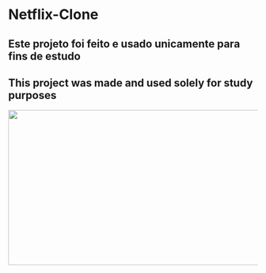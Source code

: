 # Netflix-Clone

## Este projeto foi feito e usado unicamente para fins de estudo
## This project was made and used solely for study purposes



<img height="314" width="574" src="https://media.discordapp.net/attachments/1108011461999079467/1114998800604463155/Captura_de_Tela_2023-06-04_as_16.26.57.png?width=1276&height=936" >
</div>
